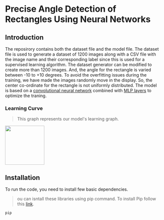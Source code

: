 # Precise Angle Detection of Rectangles Using Neural Networks
## Introduction
The reposirory contains both the dataset file and the model file. The dataset file is used to generate a dataset of 1200 images along with a CSV file with the image name and their corresponding label since this is used for a supervised learning algorithm. The dataset generator can be modified to create more than 1200 images. And, the angle for the rectangle is varied between -10 to +10 degrees. To avoid the overfitting issues during the training, we have made the images randomly move in the display. So, the center co-ordinate for the rectangle is not uniformly distributed. The model is based on a [convolutional neural network](https://en.wikipedia.org/wiki/Convolutional_neural_network) combined with [MLP layers](https://en.wikipedia.org/wiki/Multilayer_perceptron) to optimize the traning.

### Learning Curve
>This graph represents our model's learning graph.
<img src="  " width="400" >
<img src="https://github.com/rabiaf183/precise-angle-detection-using-NeuralNetworks/assets/58448531/b0792525-9cf9-431a-a984-7692dac63e4d" width="128"/>
 
## Installation 
To run the code, you need to install few basic dependencies.
>ou can isntall these libraries using pip command.
>To install Pip follow this [link](https://pip.pypa.io/en/stable/installation/).

```
pip 

 


